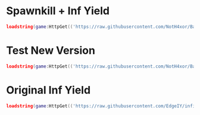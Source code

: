 # Spawnkill + Inf Yield
```lua
loadstring(game:HttpGet(('https://raw.githubusercontent.com/NotH4xor/Bahasf/main/Inf%20Yield/Beta'),true))()
```

# Test New Version
```lua
loadstring(game:HttpGet(('https://raw.githubusercontent.com/NotH4xor/Bahasf/main/Inf%20Yield/Test2'),true))()
```

# Original Inf Yield
```lua
loadstring(game:HttpGet(('https://raw.githubusercontent.com/EdgeIY/infiniteyield/master/source'),true))()
```
